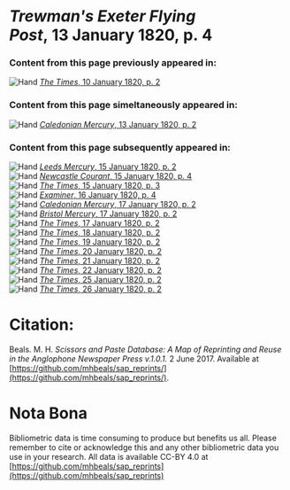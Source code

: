 # *Trewman's Exeter Flying Post*, 13 January 1820, p. 4  
  
### Content from this page previously appeared in:  
![Hand](http://scissorsandpaste.net/wp-content/uploads/2017/06/smallhandpointer.png) [*The Times*, 10 January 1820, p. 2](https://mhbeals.github.io/sap_html/The-Times/The-Times-10-January-1820-p-2)  
  
### Content from this page simeltaneously appeared in:  
![Hand](http://scissorsandpaste.net/wp-content/uploads/2017/06/smallhandpointer.png) [*Caledonian Mercury*, 13 January 1820, p. 2](https://mhbeals.github.io/sap_html/Caledonian-Mercury/Caledonian-Mercury-13-January-1820-p-2)  
  
### Content from this page subsequently appeared in:  
![Hand](http://scissorsandpaste.net/wp-content/uploads/2017/06/smallhandpointer.png) [*Leeds Mercury*, 15 January 1820, p. 2](https://mhbeals.github.io/sap_html/Leeds-Mercury/Leeds-Mercury-15-January-1820-p-2)  
![Hand](http://scissorsandpaste.net/wp-content/uploads/2017/06/smallhandpointer.png) [*Newcastle Courant*, 15 January 1820, p. 4](https://mhbeals.github.io/sap_html/Newcastle-Courant/Newcastle-Courant-15-January-1820-p-4)  
![Hand](http://scissorsandpaste.net/wp-content/uploads/2017/06/smallhandpointer.png) [*The Times*, 15 January 1820, p. 3](https://mhbeals.github.io/sap_html/The-Times/The-Times-15-January-1820-p-3)  
![Hand](http://scissorsandpaste.net/wp-content/uploads/2017/06/smallhandpointer.png) [*Examiner*, 16 January 1820, p. 4](https://mhbeals.github.io/sap_html/Examiner/Examiner-16-January-1820-p-4)  
![Hand](http://scissorsandpaste.net/wp-content/uploads/2017/06/smallhandpointer.png) [*Caledonian Mercury*, 17 January 1820, p. 2](https://mhbeals.github.io/sap_html/Caledonian-Mercury/Caledonian-Mercury-17-January-1820-p-2)  
![Hand](http://scissorsandpaste.net/wp-content/uploads/2017/06/smallhandpointer.png) [*Bristol Mercury*, 17 January 1820, p. 2](https://mhbeals.github.io/sap_html/Bristol-Mercury/Bristol-Mercury-17-January-1820-p-2)  
![Hand](http://scissorsandpaste.net/wp-content/uploads/2017/06/smallhandpointer.png) [*The Times*, 17 January 1820, p. 2](https://mhbeals.github.io/sap_html/The-Times/The-Times-17-January-1820-p-2)  
![Hand](http://scissorsandpaste.net/wp-content/uploads/2017/06/smallhandpointer.png) [*The Times*, 18 January 1820, p. 2](https://mhbeals.github.io/sap_html/The-Times/The-Times-18-January-1820-p-2)  
![Hand](http://scissorsandpaste.net/wp-content/uploads/2017/06/smallhandpointer.png) [*The Times*, 19 January 1820, p. 2](https://mhbeals.github.io/sap_html/The-Times/The-Times-19-January-1820-p-2)  
![Hand](http://scissorsandpaste.net/wp-content/uploads/2017/06/smallhandpointer.png) [*The Times*, 20 January 1820, p. 2](https://mhbeals.github.io/sap_html/The-Times/The-Times-20-January-1820-p-2)  
![Hand](http://scissorsandpaste.net/wp-content/uploads/2017/06/smallhandpointer.png) [*The Times*, 21 January 1820, p. 2](https://mhbeals.github.io/sap_html/The-Times/The-Times-21-January-1820-p-2)  
![Hand](http://scissorsandpaste.net/wp-content/uploads/2017/06/smallhandpointer.png) [*The Times*, 22 January 1820, p. 2](https://mhbeals.github.io/sap_html/The-Times/The-Times-22-January-1820-p-2)  
![Hand](http://scissorsandpaste.net/wp-content/uploads/2017/06/smallhandpointer.png) [*The Times*, 25 January 1820, p. 2](https://mhbeals.github.io/sap_html/The-Times/The-Times-25-January-1820-p-2)  
![Hand](http://scissorsandpaste.net/wp-content/uploads/2017/06/smallhandpointer.png) [*The Times*, 26 January 1820, p. 2](https://mhbeals.github.io/sap_html/The-Times/The-Times-26-January-1820-p-2)  


# Citation: 

Beals. M. H. *Scissors and Paste Database: A Map of Reprinting and Reuse in the Anglophone Newspaper Press v.1.0.1.* 2 June 2017. Available at [https://github.com/mhbeals/sap_reprints/](https://github.com/mhbeals/sap_reprints/). 

# Nota Bona

Bibliometric data is time consuming to produce but benefits us all. Please remember to cite or acknowledge this and any other bibliometric data you use in your research. All data is available CC-BY 4.0 at [https://github.com/mhbeals/sap_reprints](https://github.com/mhbeals/sap_reprints)
